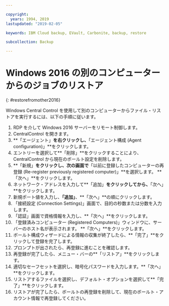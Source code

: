 ```yaml
---

copyright:
  years: 1994, 2019
lastupdated: "2019-02-05"

keywords: IBM Cloud backup, EVault, Carbonite, backup, restore

subcollection: Backup

---
```


# Windows 2016 の別のコンピューターからのジョブのリストア
{: #restorefromother2016}

Windows Central Control を使用して別のコンピューターからファイル・リストアを実行するには、以下の手順に従います。

1. RDP を介して Windows 2016 サーバーをリモート制御します。
2. CentralControl を開きます。
3. **「エージェント」**を右クリックし、**「エージェント構成 (Agent configuration)」**をクリックします。
4. エントリーを選択して**「削除」**をクリックすることにより、CentralControl から現在のボールト設定を削除します。
5. **「新規」**をクリックし、次の画面で**「以前に登録したコンピューターの再登録 (Re-register previously registered computer)」**を選択します。 **「次へ」**をクリックします。
6. ネットワーク・アドレスを入力して**「追加」**をクリックしてから、**「次へ」**をクリックします。
7. 新規ポート値を入力し、**「追加」**、**「次へ」**の順にクリックします。
8. 「接続設定 (Connection Settings)」画面で、目的の秒数または分数を入力します。
9. 「認証」画面で資格情報を入力し、**「次へ」**をクリックします。
10. 「登録済みコンピューター (Registered Computers)」ウィンドウに、サーバーのホスト名が表示されます。 **「次へ」**をクリックします。
11.	ボールト構成ウィザードによる情報の収集が終了したら、**「完了」**をクリックして登録を完了します。
12. プロンプトが出されたら、再登録に進むことを確認します。
13. 再登録が完了したら、メニュー・バーの**「リストア」**をクリックします。
9.	適切なセーフセットを選択し、暗号化パスワードを入力します。**「次へ」**をクリックします。
10.	リストアするファイルを選択し、デフォルト・オプションを選択して**「完了」**をクリックします。
11.	リストアが完了したら、ボールトの再登録を削除して、現在のボールト・アカウント情報で再登録してください。

